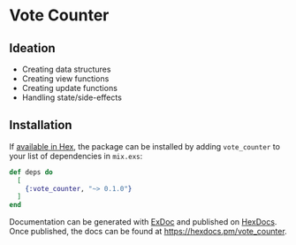 # Vote Counter

## Ideation

- Creating data structures
- Creating view functions
- Creating update functions
- Handling state/side-effects

## Installation

If [available in Hex](https://hex.pm/docs/publish), the package can be installed
by adding `vote_counter` to your list of dependencies in `mix.exs`:

```elixir
def deps do
  [
    {:vote_counter, "~> 0.1.0"}
  ]
end
```

Documentation can be generated with [ExDoc](https://github.com/elixir-lang/ex_doc)
and published on [HexDocs](https://hexdocs.pm). Once published, the docs can
be found at <https://hexdocs.pm/vote_counter>.
